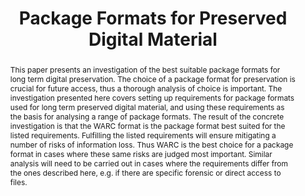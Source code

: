 ---
abstract: 'This paper presents an investigation of the best suitable package formats
  for long term digital preservation. The choice of a package format for preservation
  is crucial for future access, thus a thorough analysis of choice is important.

  The investigation presented here covers setting up requirements for package formats
  used for long term preserved digital material, and using these requirements as the
  basis for analysing a range of package formats.

  The result of the concrete investigation is that the WARC format is the package
  format best suited for the listed requirements. Fulfilling the listed requirements
  will ensure mitigating a number of risks of information loss. Thus WARC is the best
  choice for a package format in cases where these same risks are judged most

  important. Similar analysis will need to be carried out in cases where the requirements
  differ from the ones described here, e.g. if there are specific forensic or direct
  access to files.'
creators:
- Zierau, Eld
date: null
document_url: https://services.phaidra.univie.ac.at/api/object/o:293682/download
grand_parent: iPRES
institutions: []
keywords:
- ischool
- toronto
- canada
- package formats
- digital preservation
- bit preservation
landing_page_url: https://phaidra.univie.ac.at/o:293682
language: eng
layout: publication
license: CC BY-NC-SA 3.0 AT
notes_url: null
parent: iPRES 2012
publication_type: paper
size: 644237
slides_url: null
source_name: iPRES
title: Package Formats for Preserved Digital Material
year: 2012
---